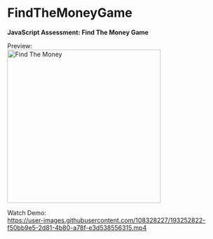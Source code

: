 # FindTheMoneyGame

<b>JavaScript Assessment: Find The Money Game</b>

Preview:\
<img width="350" alt="Find The Money" src="https://user-images.githubusercontent.com/108328227/193250838-dda0b31f-29a7-4a39-a7df-3b2d517dfbca.png">

Watch Demo:\
https://user-images.githubusercontent.com/108328227/193252822-f50bb9e5-2d81-4b80-a78f-e3d538556315.mp4
